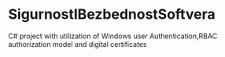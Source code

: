 # SigurnostIBezbednostSoftvera
C# project with utilization of Windows user Authentication,RBAC authorization model and digital certificates